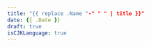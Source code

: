 ```yaml
---
title: "{{ replace .Name "-" " " | title }}"
date: {{ .Date }}
draft: true
isCJKLanguage: true
---
```

